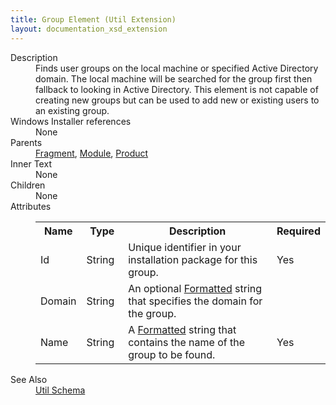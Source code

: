 ```yaml
---
title: Group Element (Util Extension)
layout: documentation_xsd_extension
---
```

<dl>
  <dt>Description</dt>
  <dd>                 Finds user groups on the local machine or specified Active Directory domain. The local machine will be                 searched for the group first then fallback to looking in Active Directory. This element is not capable                 of creating new groups but can be used to add new or existing users to an existing group.             </dd>
  <dt>Windows Installer references</dt>
  <dd>None</dd>
  <dt>Parents</dt>
  <dd>
    <a href="../wix/fragment">Fragment</a>, <a href="../wix/module">Module</a>, <a href="../wix/product">Product</a></dd>
  <dt>Inner Text</dt>
  <dd>None</dd>
  <dt>Children</dt>
  <dd>None</dd>
  <dt>Attributes</dt>
  <dd>
    <table cellspacing="0" cellpadding="0" class="schema">
      <tr>
        <th width="15%">Name</th>
        <th width="15%">Type</th>
        <th width="65%">Description</th>
        <th width="15%">Required</th>
      </tr>
      <tr>
        <td>Id</td>
        <td>String</td>
        <td>Unique identifier in your installation package for this group.</td>
        <td>Yes</td>
      </tr>
      <tr>
        <td>Domain</td>
        <td>String</td>
        <td>An optional <a href="http://msdn.microsoft.com/library/aa368609.aspx" target="_blank">Formatted</a> string that specifies the domain for the group.</td>
        <td>&nbsp;</td>
      </tr>
      <tr>
        <td>Name</td>
        <td>String</td>
        <td>A <a href="http://msdn.microsoft.com/library/aa368609.aspx" target="_blank">Formatted</a> string that contains the name of the group to be found.</td>
        <td>Yes</td>
      </tr>
    </table>
  </dd>
  <dt>See Also</dt>
  <dd>
    <a href="../util">Util Schema</a>
  </dd>
</dl>
